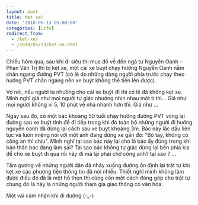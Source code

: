 ```yaml
---
layout: post
title: Kẹt xe!
date: '2010-05-13 05:00:00'
categories: [Life]
redirect_from: 
  - /ket-xe/
  - /2010/05/13/ket-xe.html
---
```


Chiều hôm qua, sau khi đi siêu thị mua đồ về đến ngã tư Nguyễn Oanh – Phan Văn Trị thì bị kẹt xe, một cái xe buýt chạy hướng Nguyễn Oanh nằm chắn ngang đường PVT (có lẽ do những dòng người phía trước chạy theo hướng PVT chắn ngang nên xe buýt không thể tiến lên được).

Vợ nói, nếu người ta nhường cho cái xe buýt đi thì có lẽ đã không kẹt xe. Mình nghĩ giá như mọi người tự giác nhường nhịn nhau một tí thì… Giá như mọi người không vì 5, 10 phút về nhà nhanh hơn thì. Giá như …

Ngay sau đó, có một bác khoảng 50 tuổi chạy hướng đường PVT vòng lại đường sau xe buýt tính để đi tiếp trong khi đó toàn bộ những người đi hướng nguyễn oanh đã dừng lại cách sau xe buýt khoảng 3m. Bác này lắc đầu liên tục và luôn miệng nói với một anh đang dừng xe gần đó: "Bó tay, không có công an thì chịu". Mình nghĩ tại sao bác này lại cho là bác ấy đúng trong khi bản thân bác đang làm sai? Tại sao bác không tự giác dừng lại bên phía kia để cho xe buýt đi qua rồi hãy đi mà lại phải chờ công anh? tại sao ? …

Tấm gương về những người dân đã nhảy xuống đường ổn định lại trật tự khi kẹt xe các phương tiện thông tin đã nói nhiều. Thiết nghĩ mình không làm được điều đó đã là một hổ thẹn thì cũng còn một cách đóng góp cho trật tự chung đó là hãy là những người tham gia giao thông có văn hóa.

Một vài cảm nhận khi đi đường (-_-)
